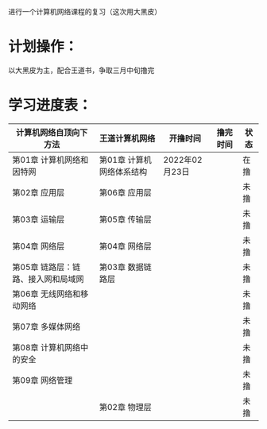 进行一个计算机网络课程的复习（这次用大黑皮） 
# 计划操作：
以大黑皮为主，配合王道书，争取三月中旬撸完
# 学习进度表：
|计算机网络自顶向下方法|王道计算机网络|开撸时间|撸完时间|状态|
|----|----|----|----|----|
|第01章 计算机网络和因特网|第01章 计算机网络体系结构|2022年02月23日||在撸|
|第02章 应用层|第06章 应用层|||未撸|
|第03章 运输层|第05章 传输层|||未撸|
|第04章 网络层|第04章 网络层|||未撸|
|第05章 链路层：链路、接入网和局域网|第03章 数据链路层|||未撸|
|第06章 无线网络和移动网络||||未撸|
|第07章 多媒体网络||||未撸|
|第08章 计算机网络中的安全||||未撸|
|第09章 网络管理||||未撸|
||第02章 物理层|||未撸|
